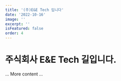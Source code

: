 ```yaml
---
title: '(주)E&E Tech 입니다'
date: '2022-10-16'
image: ''
excerpt: ''
isFeatured: false
order: 4
---
```


# 주식회사 E&E Tech 길입니다.  

... More content ...